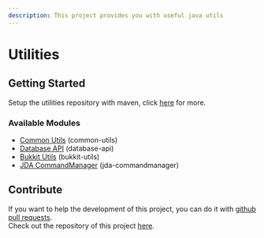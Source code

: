 ```yaml
---
description: This project provides you with useful java utils
---
```


# Utilities

## Getting Started

Setup the utilities repository with maven, click [here](https://docs.anweisen.net/repository) for more.

### Available Modules

* [Common Utils](https://docs.anweisen.net/common-utils/) \(common-utils\)
* [Database API](https://docs.anweisen.net/database-api/) \(database-api\)
* [Bukkit Utils](https://docs.anweisen.net/bukkit-utils/) \(bukkit-utils\)
* [JDA CommandManager](https://docs.anweisen.net/jda-commandmanager/) \(jda-commandmanager\)

## Contribute

If you want to help the development of this project, you can do it with [github pull requests](https://docs.github.com/en/github/collaborating-with-issues-and-pull-requests/proposing-changes-to-your-work-with-pull-requests).  
Check out the repository of this project [here](https://github.com/anweisen/).

